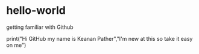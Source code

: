 # hello-world
getting familiar with Github

print("Hi GitHub my name is Keanan Pather","I'm new at this so take it easy on me")
